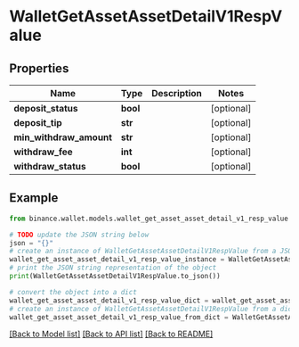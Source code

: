 # WalletGetAssetAssetDetailV1RespValue


## Properties

Name | Type | Description | Notes
------------ | ------------- | ------------- | -------------
**deposit_status** | **bool** |  | [optional] 
**deposit_tip** | **str** |  | [optional] 
**min_withdraw_amount** | **str** |  | [optional] 
**withdraw_fee** | **int** |  | [optional] 
**withdraw_status** | **bool** |  | [optional] 

## Example

```python
from binance.wallet.models.wallet_get_asset_asset_detail_v1_resp_value import WalletGetAssetAssetDetailV1RespValue

# TODO update the JSON string below
json = "{}"
# create an instance of WalletGetAssetAssetDetailV1RespValue from a JSON string
wallet_get_asset_asset_detail_v1_resp_value_instance = WalletGetAssetAssetDetailV1RespValue.from_json(json)
# print the JSON string representation of the object
print(WalletGetAssetAssetDetailV1RespValue.to_json())

# convert the object into a dict
wallet_get_asset_asset_detail_v1_resp_value_dict = wallet_get_asset_asset_detail_v1_resp_value_instance.to_dict()
# create an instance of WalletGetAssetAssetDetailV1RespValue from a dict
wallet_get_asset_asset_detail_v1_resp_value_from_dict = WalletGetAssetAssetDetailV1RespValue.from_dict(wallet_get_asset_asset_detail_v1_resp_value_dict)
```
[[Back to Model list]](../README.md#documentation-for-models) [[Back to API list]](../README.md#documentation-for-api-endpoints) [[Back to README]](../README.md)


